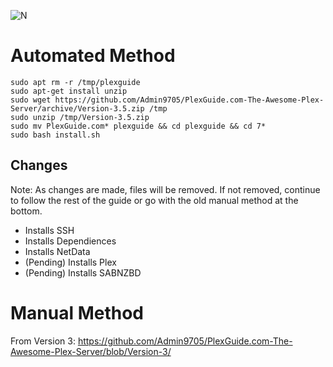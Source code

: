 ![N](https://preview.ibb.co/gdXE0m/Snip20171029_22.png)

# Automated Method

```
sudo apt rm -r /tmp/plexguide
sudo apt-get install unzip
sudo wget https://github.com/Admin9705/PlexGuide.com-The-Awesome-Plex-Server/archive/Version-3.5.zip /tmp
sudo unzip /tmp/Version-3.5.zip
sudo mv PlexGuide.com* plexguide && cd plexguide && cd 7*
sudo bash install.sh
```

## Changes

Note:  As changes are made, files will be removed.  If not removed, continue to follow the rest of the guide or go with the old manual method at the bottom.

- Installs SSH
- Installs Dependiences 
- Installs NetData 
- (Pending) Installs Plex
- (Pending) Installs SABNZBD

# Manual Method
From Version 3: https://github.com/Admin9705/PlexGuide.com-The-Awesome-Plex-Server/blob/Version-3/

